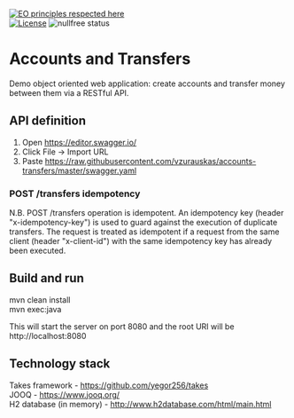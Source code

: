 [![EO principles respected here](http://www.elegantobjects.org/badge.svg)](http://www.elegantobjects.org)  
[![License](https://img.shields.io/badge/license-MIT-green.svg)](https://github.com/vzurauskas/accounts-transfers/blob/master/LICENSE)
![nullfree status](https://iwillfailyou.com/nullfree/vzurauskas/accounts-transfers)

# Accounts and Transfers
Demo object oriented web application: create accounts and transfer money between them via a RESTful API.

## API definition
1. Open https://editor.swagger.io/
2. Click File -> Import URL
3. Paste https://raw.githubusercontent.com/vzurauskas/accounts-transfers/master/swagger.yaml

### POST /transfers idempotency
N.B. POST /transfers operation is idempotent. An idempotency key (header "x-idempotency-key") is used to guard against the execution of duplicate transfers. The request is treated as idempotent if a request from the same client (header "x-client-id") with the same idempotency key has already been executed.

## Build and run
mvn clean install  
mvn exec:java  
  
This will start the server on port 8080 and the root URI will be http://localhost:8080

## Technology stack
Takes framework - https://github.com/yegor256/takes  
JOOQ - https://www.jooq.org/  
H2 database (in memory) - http://www.h2database.com/html/main.html  
